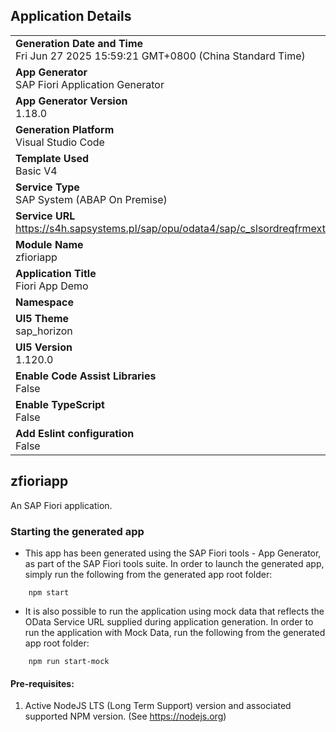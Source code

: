 ## Application Details
|               |
| ------------- |
|**Generation Date and Time**<br>Fri Jun 27 2025 15:59:21 GMT+0800 (China Standard Time)|
|**App Generator**<br>SAP Fiori Application Generator|
|**App Generator Version**<br>1.18.0|
|**Generation Platform**<br>Visual Studio Code|
|**Template Used**<br>Basic V4|
|**Service Type**<br>SAP System (ABAP On Premise)|
|**Service URL**<br>https://s4h.sapsystems.pl/sap/opu/odata4/sap/c_slsordreqfrmextsrc_srv/srvd/sap/c_slsordreqfrmextsource_sd/0001/|
|**Module Name**<br>zfioriapp|
|**Application Title**<br>Fiori App Demo|
|**Namespace**<br>|
|**UI5 Theme**<br>sap_horizon|
|**UI5 Version**<br>1.120.0|
|**Enable Code Assist Libraries**<br>False|
|**Enable TypeScript**<br>False|
|**Add Eslint configuration**<br>False|

## zfioriapp

An SAP Fiori application.

### Starting the generated app

-   This app has been generated using the SAP Fiori tools - App Generator, as part of the SAP Fiori tools suite.  In order to launch the generated app, simply run the following from the generated app root folder:

```
    npm start
```

- It is also possible to run the application using mock data that reflects the OData Service URL supplied during application generation.  In order to run the application with Mock Data, run the following from the generated app root folder:

```
    npm run start-mock
```

#### Pre-requisites:

1. Active NodeJS LTS (Long Term Support) version and associated supported NPM version.  (See https://nodejs.org)


